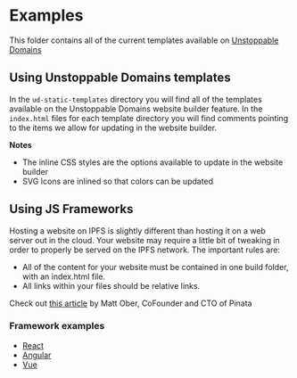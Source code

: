 # Examples

This folder contains all of the current templates available on [Unstoppable Domains](https://unstoppabledomains.com/)

## Using Unstoppable Domains templates

In the `ud-static-templates` directory you will find all of the templates available on the Unstoppable Domains website builder feature. In the `index.html` files for each template directory you will find comments pointing to the items we allow for updating in the website builder.

**Notes**

- The inline CSS styles are the options available to update in the website builder
- SVG Icons are inlined so that colors can be updated

## Using JS Frameworks

Hosting a website on IPFS is slightly different than hosting it on a web server out in the cloud. Your website may require a little bit of tweaking in order to properly be served on the IPFS network.
The important rules are:

- All of the content for your website must be contained in one build folder, with an index.html file.
- All links within your files should be relative links.

Check out [this article](https://medium.com/pinata/how-to-easily-host-a-website-on-ipfs-9d842b5d6a01) by Matt Ober, CoFounder and CTO of Pinata

### Framework examples

- [React](https://github.com/PinataCloud/React-IPFS-Example)
- [Angular](https://github.com/PinataCloud/Angular-IPFS-Example)
- [Vue](https://github.com/PinataCloud/Vue-IPFS-Example)
